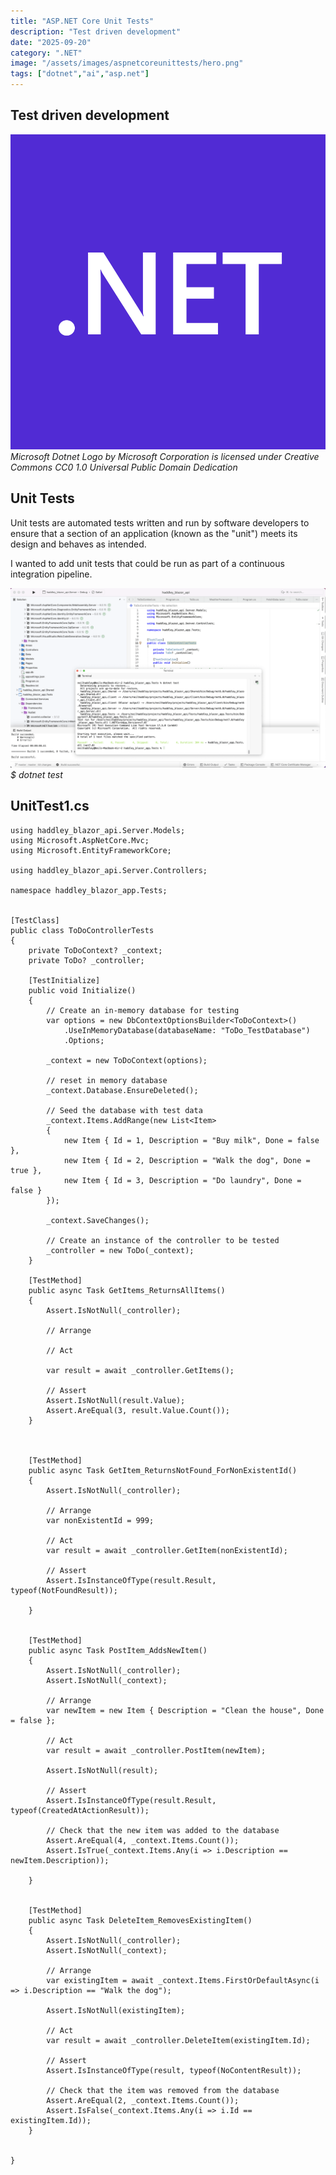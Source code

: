 ```yaml
---
title: "ASP.NET Core Unit Tests"
description: "Test driven development"
date: "2025-09-20"
category: ".NET"
image: "/assets/images/aspnetcoreunittests/hero.png"
tags: ["dotnet","ai","asp.net"]
---
```


## Test driven development

![](/assets/images/aspnetcoreunittests/net-logo.svg)
*Microsoft Dotnet Logo by Microsoft Corporation is licensed under Creative Commons CC0 1.0 Universal Public Domain Dedication*


## Unit Tests

Unit tests are automated tests written and run by software developers to ensure that a section of an application (known as the "unit") meets its design and behaves as intended.

I wanted to add unit tests that could be run as part of a continuous integration pipeline.

![](/assets/images/aspnetcoreunittests/screen-shot-2023-03-26-at-10.49.22-am-1536x877.png)
*$ dotnet test*


## UnitTest1.cs

```text
using haddley_blazor_api.Server.Models;
using Microsoft.AspNetCore.Mvc;
using Microsoft.EntityFrameworkCore;

using haddley_blazor_api.Server.Controllers;

namespace haddley_blazor_app.Tests;


[TestClass]
public class ToDoControllerTests
{
    private ToDoContext? _context;
    private ToDo? _controller;

    [TestInitialize]
    public void Initialize()
    {
        // Create an in-memory database for testing
        var options = new DbContextOptionsBuilder<ToDoContext>()
            .UseInMemoryDatabase(databaseName: "ToDo_TestDatabase")
            .Options;

        _context = new ToDoContext(options);

        // reset in memory database
        _context.Database.EnsureDeleted();

        // Seed the database with test data
        _context.Items.AddRange(new List<Item>
        {
            new Item { Id = 1, Description = "Buy milk", Done = false },
            new Item { Id = 2, Description = "Walk the dog", Done = true },
            new Item { Id = 3, Description = "Do laundry", Done = false }
        });

        _context.SaveChanges();

        // Create an instance of the controller to be tested
        _controller = new ToDo(_context);
    }

    [TestMethod]
    public async Task GetItems_ReturnsAllItems()
    {
        Assert.IsNotNull(_controller);

        // Arrange

        // Act

        var result = await _controller.GetItems();

        // Assert
        Assert.IsNotNull(result.Value);
        Assert.AreEqual(3, result.Value.Count());
    }



    [TestMethod]
    public async Task GetItem_ReturnsNotFound_ForNonExistentId()
    {
        Assert.IsNotNull(_controller);

        // Arrange
        var nonExistentId = 999;

        // Act
        var result = await _controller.GetItem(nonExistentId);

        // Assert
        Assert.IsInstanceOfType(result.Result, typeof(NotFoundResult));

    }


    [TestMethod]
    public async Task PostItem_AddsNewItem()
    {
        Assert.IsNotNull(_controller);
        Assert.IsNotNull(_context);

        // Arrange
        var newItem = new Item { Description = "Clean the house", Done = false };

        // Act
        var result = await _controller.PostItem(newItem);

        Assert.IsNotNull(result);

        // Assert
        Assert.IsInstanceOfType(result.Result, typeof(CreatedAtActionResult));

        // Check that the new item was added to the database
        Assert.AreEqual(4, _context.Items.Count());
        Assert.IsTrue(_context.Items.Any(i => i.Description == newItem.Description));

    }


    [TestMethod]
    public async Task DeleteItem_RemovesExistingItem()
    {
        Assert.IsNotNull(_controller);
        Assert.IsNotNull(_context);

        // Arrange
        var existingItem = await _context.Items.FirstOrDefaultAsync(i => i.Description == "Walk the dog");

        Assert.IsNotNull(existingItem);

        // Act
        var result = await _controller.DeleteItem(existingItem.Id);

        // Assert
        Assert.IsInstanceOfType(result, typeof(NoContentResult));

        // Check that the item was removed from the database
        Assert.AreEqual(2, _context.Items.Count());
        Assert.IsFalse(_context.Items.Any(i => i.Id == existingItem.Id));
    }


}
```

